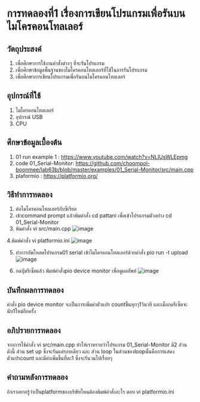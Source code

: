 # การทดลองที่1 เรื่องการเขียนโปรแกรมเพื่อรันบนไมโครคอนโทลเลอร์
## วัตถุประสงค์
1. เพื่อศึกษาการใช้งานคำสั่งต่างๆ ที่จะรันโปรแกรม
2. เพื่อศึกษาข้อมูลพื้นฐานของไมโครคอนโทลเลอร์ที่ใช้ในการรันโปรเเกรม
3. เพื่อศึกษาการเขียนโปรแกรมเพื่อรันบนไมโครคอนโทลเลอร์
## อุปกรณ์ที่ใช้
1. ไมโครคอนโทลเลอร์
2. อุปกรณ์ USB
3. CPU
## ศึกษาข้อมูลเบื้องต้น
1. 01 run example 1 : https://www.youtube.com/watch?v=NLIUsWLEpmg
2. code 01_Serial-Monitor: https://github.com/choompol-boonmee/lab63b/blob/master/examples/01_Serial-Monitor/src/main.cpp
3. plaformio : https://platformio.org/
## วิธีทำการทดลอง
1. ต่อไมโครคอนโทลเลอร์กับซีเรียล
2. เข้าcommand prompt แล้วพิมคำสั่ง cd pattani เพื่อเข้าโปรแกรมตัวอย่าง cd 01_Serial-Monitor
3. พิมคำสั่ง vi src/main.cpp 
![image](https://user-images.githubusercontent.com/80883602/112285674-260c9b00-8cbd-11eb-9878-5c38f94982d6.png)

4.พิมพ์คำสั่ง vi platformio.ini 
![image](https://user-images.githubusercontent.com/80883602/112363140-bff93580-8d07-11eb-8309-17b260366f3d.png)

5. ทำการอัพโหลดโปรแกรม01 serial เข้าไมโครคอนโทลเลอร์ด้วยคำสั่ง pio run -t upload 
![image](https://user-images.githubusercontent.com/80883602/112288245-ba77fd00-8cbf-11eb-820d-8874b030f167.png)

6. กดปุ่มรีเซ็ตแล้ว พิมพ์คำสั่งpio device monitor เพื่อดูผลลัพท์
![image](https://user-images.githubusercontent.com/80883602/112288793-4853e800-8cc0-11eb-9484-61c8961a1d45.png)

## บันทึกผลการทดลอง
คำสั่ง pio device monitor จะเป็นการเพิ่มค่าตัวแปร countขึ้นทุกๆ1วินาที และเมื่อกดรีเซ็ตจะนับ1ใหม่อีกครั้ง
## อภิปรายการทดลอง
จากการใช้คำสั่ง vi src/main.cpp ทำให้เราทราบว่าโปรแกรม 01_Serial-Monitor มี2 ส่วน ดังนี้
ส่วน set up ซึ่งจะรันแค่รอบเดียว และ ส่วน loop ในส่วนของloopนั้นคือการแสดง ตัวแปรcount และมีค่าเพิ่มขึ้นที่ละ1 ซึ่งจะรันวนไปเรื่อยๆ
## คำถามหลังการทดลอง
ถ้าเราอยากรู้ว่าเป็นplatformของบริษัทไหนต้องพิมพ์คำสั่งอะไร ตอบ vi platformio.ini
